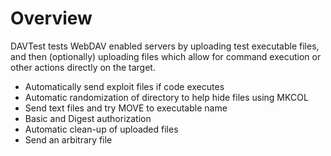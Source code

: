# Overview #

DAVTest tests WebDAV enabled servers by uploading test executable files, and then (optionally) uploading files which allow for command execution or other actions directly on the target.

  * Automatically send exploit files if code executes
  * Automatic randomization of directory to help hide files using MKCOL
  * Send text files and try MOVE to executable name
  * Basic and Digest authorization
  * Automatic clean-up of uploaded files
  * Send an arbitrary file